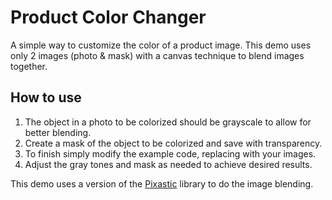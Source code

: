 # Product Color Changer

A simple way to customize the color of a product image. This demo uses only 2 images (photo & mask) with a canvas technique to blend images together.

## How to use
1. The object in a photo to be colorized should be grayscale to allow for better blending. 
2. Create a mask of the object to be colorized and save with transparency.
3. To finish simply modify the example code, replacing with your images.
4. Adjust the gray tones and mask as needed to achieve desired results.


This demo uses a version of the [Pixastic](https://github.com/jseidelin/pixastic) library to do the image blending.
